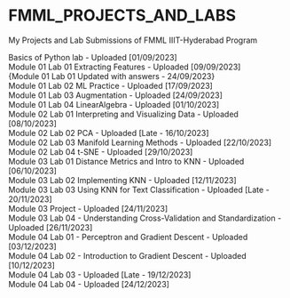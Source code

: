 # FMML_PROJECTS_AND_LABS
My Projects and Lab Submissions of FMML IIIT-Hyderabad Program

Basics of Python lab - Uploaded [01/09/2023]<br>
Module 01 Lab 01 Extracting Features - Uploaded [09/09/2023]<br>
{Module 01 Lab 01 Updated with answers - 24/09/2023}<br>
Module 01 Lab 02 ML Practice - Uploaded [17/09/2023]<br>
Module 01 Lab 03 Augmentation - Uploaded [24/09/2023]<br>
Module 01 Lab 04 LinearAlgebra - Uploaded [01/10/2023]<br>
Module 02 Lab 01 Interpreting and Visualizing Data - Uploaded [08/10/2023]<br>
Module 02 Lab 02 PCA - Uploaded [Late - 16/10/2023]<br>
Module 02 Lab 03 Manifold Learning Methods - Uploaded [22/10/2023]<br>
Module 02 Lab 04 t-SNE - Uploaded [29/10/2023]<br>
Module 03 Lab 01 Distance Metrics and Intro to KNN - Uploaded [06/10/2023]<br>
Module 03 Lab 02 Implementing KNN - Uploaded [12/11/2023]<br>
Module 03 Lab 03 Using KNN for Text Classification - Uploaded [Late - 20/11/2023]<br>
Module 03 Project - Uploaded [24/11/2023]<br>
Module 03 Lab 04 - Understanding Cross-Validation and Standardization - Uploaded [26/11/2023]<br>
Module 04 Lab 01 - Perceptron and Gradient Descent - Uploaded [03/12/2023]<br>
Module 04 Lab 02 - Introduction to Gradient Descent - Uploaded [10/12/2023]<br>
Module 04 Lab 03 - Uploaded [Late - 19/12/2023]<br>
Module 04 Lab 04 - Uploaded [24/12/2023]<br>
